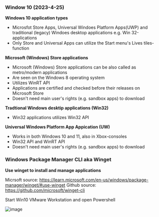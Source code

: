 ### Window 10 (2023-4-25)

**Windows 10 application types**

- Microsfot Store Apps, Universal Windoes Platform Apps(UWP) and traditional (legacy) Windoes desktop applications e.g. Win 32-applications 
- Only Store and Universal Apps can utilize the Start menu's Lives tiles- function

**Microsoft (Windows) Store applications**

- Microsoft (Windows) Store applications can be also called as metro/modern applications
- Are seen on the Windows 8 operating system
- Utilizes WinRT API 
- Applications are certified and checked before their releases on Microsoft Store 
- Doesn't need main user's rights (e.g. sandbox apps) to download 

**Tradtional Windows desktip applications (Win32)**
- Win32 applications utilizes Win32 API

**Universal Windows Platform App Appication (UW)**
- Works in both Windows 10 and 11, also in Xbox-consoles
- Win32 API and WinRT API
- Doesn't need main user's rights (e.g. sandbox apps) to download 



### Windows Package Manager CLI aka Winget 


**Use winget to install and manage applications**

Micrsoft source: https://learn.microsoft.com/en-us/windows/package-manager/winget/#use-winget 
Github source: https://github.com/microsoft/winget-cli

Start Win10 VMware Workstation and open Powershell

![image](https://user-images.githubusercontent.com/19546253/234200041-da0a6f86-1a41-4b23-b3de-d6977a55b928.png)


